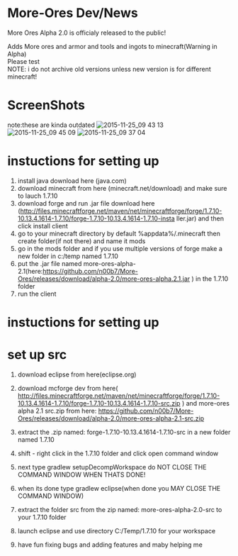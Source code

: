 # More-Ores Dev/News  
More Ores Alpha 2.0 is officialy released to the public! 


Adds More ores and armor and tools and ingots to minecraft(Warning in Alpha)                                            
Please test    
NOTE: i do not archive old versions unless new version is for different minecraft!                                      
# ScreenShots    
note:these are kinda outdated
![2015-11-25_09 43 13](https://cloud.githubusercontent.com/assets/11874683/11400208/f9d6c806-9359-11e5-9c1b-9df24e053db7.png)
![2015-11-25_09 45 09](https://cloud.githubusercontent.com/assets/11874683/11400209/f9e41d9e-9359-11e5-90f8-96add208acb1.png)
![2015-11-25_09 37 04](https://cloud.githubusercontent.com/assets/11874683/11400207/f9cd4f88-9359-11e5-952f-9b571aefb61f.png)
# instuctions for setting up
1. install java download here (java.com)
2. download minecraft from here (minecraft.net/download) and make sure to lauch 1.7.10
3. download forge and run .jar file download here (http://files.minecraftforge.net/maven/net/minecraftforge/forge/1.7.10-10.13.4.1614-1.7.10/forge-1.7.10-10.13.4.1614-1.7.10-insta
ller.jar) and then click install client
4. go to your minecraft directory by default %appdata%/.minecraft then create folder(if not there) and name it mods
5. go in the mods folder and if you use multiple versions of forge make a new folder in c:/temp named 1.7.10
6. put the .jar file named more-ores-alpha-2.1(here:https://github.com/n00b7/More-Ores/releases/download/alpha-2.0/more-ores-alpha.2.1.jar ) in the 1.7.10 folder
7. run the client
# instuctions for setting up

# set up src
1. download eclipse from here(eclipse.org)
2. download mcforge dev from here( http://files.minecraftforge.net/maven/net/minecraftforge/forge/1.7.10-10.13.4.1614-1.7.10/forge-1.7.10-10.13.4.1614-1.7.10-src.zip ) and more-ores alpha 2.1 src.zip from here: https://github.com/n00b7/More-Ores/releases/download/alpha-2.0/more-ores-alpha-2.1-src.zip

3. extract the .zip named: forge-1.7.10-10.13.4.1614-1.7.10-src in a new folder named 1.7.10
4. shift - right click in the 1.7.10 folder and click open command window
5. next type gradlew setupDecompWorkspace do NOT CLOSE THE COMMAND WINDOW WHEN THATS DONE!
6. when its done type gradlew eclipse(when done you MAY CLOSE THE COMMAND WINDOW)
7. extract the folder src from the zip named: more-ores-alpha-2.0-src to your 1.7.10 folder
8. launch eclipse and use directory C:/Temp/1.7.10 for your workspace
9. have fun fixing bugs and adding features and maby helping me
